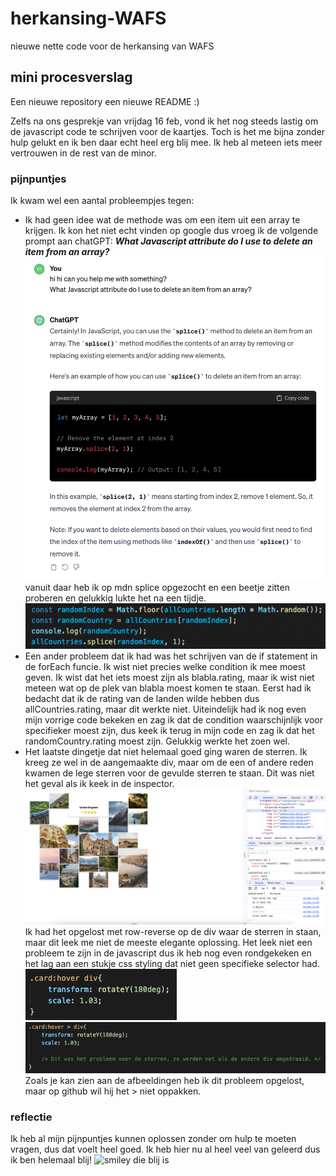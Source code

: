 # herkansing-WAFS
nieuwe nette code voor de herkansing van WAFS

## mini procesverslag
Een nieuwe repository een nieuwe README :)

Zelfs na ons gesprekje van vrijdag 16 feb, vond ik het nog steeds lastig om de javascript code te schrijven voor de kaartjes. 
Toch is het me bijna zonder hulp gelukt en ik ben daar echt heel erg blij mee. Ik heb al meteen iets meer vertrouwen in de rest van de minor. 

### pijnpuntjes
Ik kwam wel een aantal probleempjes tegen:
* Ik had geen idee wat de methode was om een item uit een array te krijgen. Ik kon het niet echt vinden op google dus vroeg ik de volgende prompt aan chatGPT: 
***What Javascript attribute do I use to delete an item from an array?***
![conversatie met chatGPT over splice](images/splice-method.png)
vanuit daar heb ik op mdn splice opgezocht en een beetje zitten proberen en gelukkig lukte het na een tijdje.
![splice method gebruiken in javascript](images/splice-in-code.png)
* Een ander probleem dat ik had was het schrijven van de if statement in de forEach funcie. Ik wist niet precies welke condition ik mee moest geven. Ik wist dat het iets moest zijn als blabla.rating,    maar ik wist niet meteen wat op de plek van blabla moest komen te staan. Eerst had ik bedacht dat ik de rating van de landen wilde hebben dus allCountries.rating, maar dit werkte niet. Uiteindelijk had ik nog even mijn vorrige code bekeken en zag ik dat de condition waarschijnlijk voor specifieker moest zijn, dus keek ik terug in mijn code en zag ik dat het randomCountry.rating moest zijn. Gelukkig werkte het zoen wel.
* Het laatste dingetje dat niet helemaal goed ging waren de sterren. Ik kreeg ze wel in de aangemaakte div, maar om de een of andere reden kwamen de lege sterren voor de gevulde sterren te staan. Dit was niet het geval als ik keek in de inspector.
![sterren staan omgedraaid, maar in de inspector staan ze goed](images/reverse-stars.png)
Ik had het opgelost met row-reverse op de div waar de sterren in staan, maar dit leek me niet de meeste elegante oplossing. Het leek niet een probleem te zijn in de javascript dus ik heb nog even rondgekeken en het lag aan een stukje css styling dat niet geen specifieke selector had.
![dit was het probleem van de omgedraaide sterren](images/sterrenprobleem-gevonden.png)
![dit was de oplossing](images/sterrenprobleem-opgelost.png)
Zoals je kan zien aan de afbeeldingen heb ik dit probleem opgelost, maar op github wil hij het > niet oppakken. 

### reflectie 
Ik heb al mijn pijnpuntjes kunnen oplossen zonder om hulp te moeten vragen, dus dat voelt heel goed.
Ik heb hier nu al heel veel van geleerd dus ik ben helemaal blij! 
![smiley die blij is](images/smiley.jpg)


